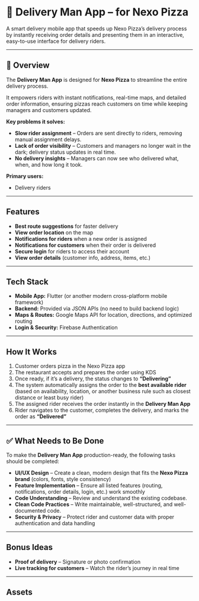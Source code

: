 # 🚴 Delivery Man App – for **Nexo Pizza**

A smart delivery mobile app that speeds up Nexo Pizza’s delivery process by instantly receiving order details and presenting them in an interactive, easy-to-use interface for delivery riders.

---

## 📖 Overview

The **Delivery Man App** is designed for **Nexo Pizza** to streamline the entire delivery process.

It empowers riders with instant notifications, real-time maps, and detailed order information, ensuring pizzas reach customers on time while keeping managers and customers updated.

**Key problems it solves:**

- **Slow rider assignment** – Orders are sent directly to riders, removing manual assignment delays.
- **Lack of order visibility** – Customers and managers no longer wait in the dark; delivery status updates in real time.
- **No delivery insights** – Managers can now see who delivered what, when, and how long it took.

**Primary users:**

- Delivery riders

---

## Features

- **Best route suggestions** for faster delivery
- **View order location** on the map
- **Notifications for riders** when a new order is assigned
- **Notifications for customers** when their order is delivered
- **Secure login** for riders to access their account
- **View order details** (customer info, address, items, etc.)

---

## Tech Stack

- **Mobile App:** Flutter (or another modern cross-platform mobile framework)
- **Backend:** Provided via JSON APIs (no need to build backend logic)
- **Maps & Routes:** Google Maps API for location, directions, and optimized routing
- **Login & Security:** Firebase Authentication

---

## How It Works

1. Customer orders pizza in the Nexo Pizza app
2. The restaurant accepts and prepares the order using KDS
3. Once ready, if it’s a delivery, the status changes to **“Delivering”**
4. The system automatically assigns the order to the **best available rider** (based on availability, location, or another business rule such as closest distance or least busy rider)
5. The assigned rider receives the order instantly in the **Delivery Man App**
6. Rider navigates to the customer, completes the delivery, and marks the order as **“Delivered”**

---

## ✅ What Needs to Be Done

To make the **Delivery Man App** production-ready, the following tasks should be completed:

- **UI/UX Design** – Create a clean, modern design that fits the **Nexo Pizza brand** (colors, fonts, style consistency)
- **Feature Implementation** – Ensure all listed features (routing, notifications, order details, login, etc.) work smoothly
- **Code Understanding** – Review and understand the existing codebase.
- **Clean Code Practices** – Write maintainable, well-structured, and well-documented code.
- **Security & Privacy** – Protect rider and customer data with proper authentication and data handling

---

## Bonus Ideas

- **Proof of delivery** – Signature or photo confirmation
- **Live tracking for customers** – Watch the rider’s journey in real time

---

## Assets
